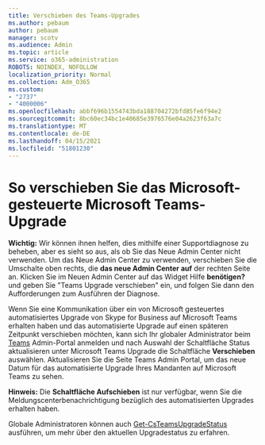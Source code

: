 ```yaml
---
title: Verschieben des Teams-Upgrades
ms.author: pebaum
author: pebaum
manager: scotv
ms.audience: Admin
ms.topic: article
ms.service: o365-administration
ROBOTS: NOINDEX, NOFOLLOW
localization_priority: Normal
ms.collection: Adm_O365
ms.custom:
- "2737"
- "4000006"
ms.openlocfilehash: abbf696b1554743bda188704272bfd85fe6f94e2
ms.sourcegitcommit: 8bc60ec34bc1e40685e3976576e04a2623f63a7c
ms.translationtype: MT
ms.contentlocale: de-DE
ms.lasthandoff: 04/15/2021
ms.locfileid: "51801230"
---
```

# <a name="how-to-postpone-the-microsoft-driven-teams-upgrade"></a>So verschieben Sie das Microsoft-gesteuerte Microsoft Teams-Upgrade

**Wichtig:** Wir können ihnen helfen, dies mithilfe einer Supportdiagnose zu beheben, aber es sieht so aus, als ob Sie das Neue Admin Center nicht verwenden. Um das Neue Admin Center zu verwenden, verschieben Sie die Umschalte oben rechts, die **das neue Admin Center auf** der rechten Seite an. Klicken Sie im Neuen Admin Center auf das Widget Hilfe **benötigen?** und geben Sie "Teams Upgrade verschieben" ein, und folgen Sie dann den Aufforderungen zum Ausführen der Diagnose.

Wenn Sie eine Kommunikation über ein von Microsoft gesteuertes automatisiertes Upgrade von Skype for Business auf Microsoft Teams erhalten haben und das automatisierte  Upgrade auf einen späteren Zeitpunkt verschieben möchten, kann sich Ihr globaler Administrator beim [Teams](https://admin.teams.microsoft.com/dashboard) Admin-Portal anmelden und nach Auswahl der Schaltfläche Status aktualisieren unter Microsoft Teams Upgrade die Schaltfläche **Verschieben** auswählen. Aktualisieren Sie die Seite Teams Admin Portal, um das neue Datum für das automatisierte Upgrade Ihres Mandanten auf Microsoft Teams zu sehen.

**Hinweis:** Die **Schaltfläche Aufschieben** ist nur verfügbar, wenn Sie die Meldungscenterbenachrichtigung bezüglich des automatisierten Upgrades erhalten haben. 

Globale Administratoren können auch [Get-CsTeamsUpgradeStatus](https://docs.microsoft.com/powershell/module/skype/get-csteamsupgradestatus?view=skype-ps) ausführen, um mehr über den aktuellen Upgradestatus zu erfahren.
